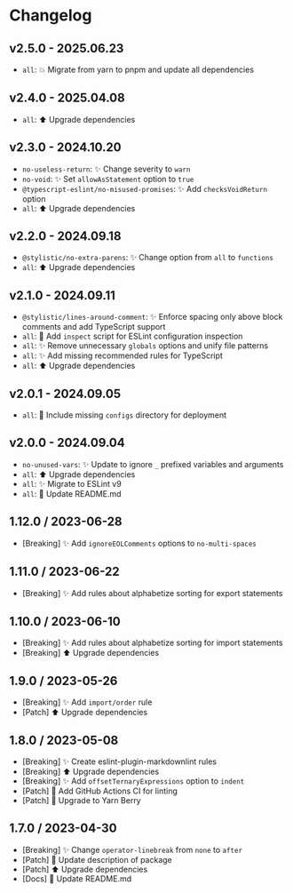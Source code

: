 # Changelog

## v2.5.0 - 2025.06.23

- `all`: 💥 Migrate from yarn to pnpm and update all dependencies

## v2.4.0 - 2025.04.08

- `all`: ⬆️ Upgrade dependencies

## v2.3.0 - 2024.10.20

- `no-useless-return`: ✨ Change severity to `warn`
- `no-void`: ✨ Set `allowAsStatement` option to `true`
- `@typescript-eslint/no-misused-promises`: ✨ Add `checksVoidReturn` option
- `all`: ⬆️ Upgrade dependencies

## v2.2.0 - 2024.09.18

- `@stylistic/no-extra-parens`: ✨ Change option from `all` to `functions`
- `all`: ⬆️ Upgrade dependencies

## v2.1.0 - 2024.09.11

- `@stylistic/lines-around-comment`: ✨ Enforce spacing only above block comments and add TypeScript support
- `all`: 🔧 Add `inspect` script for ESLint configuration inspection
- `all`: ✨ Remove unnecessary `globals` options and unify file patterns
- `all`: ✨ Add missing recommended rules for TypeScript
- `all`: ⬆️ Upgrade dependencies

## v2.0.1 - 2024.09.05

- `all`: 🐛 Include missing `configs` directory for deployment

## v2.0.0 - 2024.09.04

- `no-unused-vars`: ✨ Update to ignore `_` prefixed variables and arguments
- `all`: ⬆️ Upgrade dependencies
- `all`: ✨ Migrate to ESLint v9
- `all`: 📝 Update README.md

## 1.12.0 / 2023-06-28

- [Breaking] ✨ Add `ignoreEOLComments` options to `no-multi-spaces`

## 1.11.0 / 2023-06-22

- [Breaking] ✨ Add rules about alphabetize sorting for export statements

## 1.10.0 / 2023-06-10

- [Breaking] ✨ Add rules about alphabetize sorting for import statements
- [Breaking] ⬆️ Upgrade dependencies

## 1.9.0 / 2023-05-26

- [Breaking] ✨ Add `import/order` rule
- [Patch] ⬆️ Upgrade dependencies

## 1.8.0 / 2023-05-08

- [Breaking] ✨ Create eslint-plugin-markdownlint rules
- [Breaking] ⬆️ Upgrade dependencies
- [Breaking] ✨ Add `offsetTernaryExpressions` option to `indent`
- [Patch] 👷 Add GitHub Actions CI for linting
- [Patch] 🔧 Upgrade to Yarn Berry

## 1.7.0 / 2023-04-30

- [Breaking] ✨ Change `operator-linebreak` from `none` to `after`
- [Patch] 🔧 Update description of package
- [Patch] ⬆️ Upgrade dependencies
- [Docs] 📝 Update README.md
